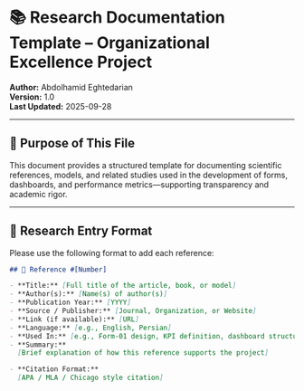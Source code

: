 # 📚 Research Documentation Template – Organizational Excellence Project  
**Author:** Abdolhamid Eghtedarian  
**Version:** 1.0  
**Last Updated:** 2025-09-28  

---

## 🎯 Purpose of This File

This document provides a structured template for documenting scientific references, models, and related studies used in the development of forms, dashboards, and performance metrics—supporting transparency and academic rigor.

---

## 🧩 Research Entry Format

Please use the following format to add each reference:

```markdown
## 📘 Reference #[Number]

- **Title:** [Full title of the article, book, or model]  
- **Author(s):** [Name(s) of author(s)]  
- **Publication Year:** [YYYY]  
- **Source / Publisher:** [Journal, Organization, or Website]  
- **Link (if available):** [URL]  
- **Language:** [e.g., English, Persian]  
- **Used In:** [e.g., Form-01 design, KPI definition, dashboard structure]  
- **Summary:**  
  [Brief explanation of how this reference supports the project]

- **Citation Format:**  
  [APA / MLA / Chicago style citation]

